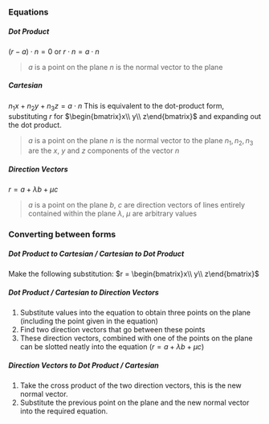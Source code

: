 ### Equations
##### Dot Product
$(r-a)\cdot n = 0$ or $r\cdot n = a\cdot n$
> $a$ is a point on the plane
> $n$ is the normal vector to the plane
##### Cartesian
$n_1x + n_2y + n_3z = a\cdot n$
This is equivalent to the dot-product form, substituting $r$ for $\begin{bmatrix}x\\ y\\ z\end{bmatrix}$ and expanding out the dot product.
>$a$ is a point on the plane
>$n$ is the normal vector to the plane
>$n_1, n_2, n_3$ are the $x$, $y$ and $z$ components of the vector $n$
##### Direction Vectors
$r = a + \lambda b + \mu c$
>$a$ is a point on the plane
>$b$, $c$ are direction vectors of lines entirely contained within the plane
>$\lambda$, $\mu$ are arbitrary values
### Converting between forms
##### Dot Product to Cartesian / Cartesian to Dot Product
Make the following substitution: $r = \begin{bmatrix}x\\ y\\ z\end{bmatrix}$
##### Dot Product / Cartesian to Direction Vectors
1. Substitute values into the equation to obtain three points on the plane (including the point given in the equation)
2. Find two direction vectors that go between these points
3. These direction vectors, combined with one of the points on the plane can be slotted neatly into the equation ($r = a + \lambda b + \mu c$)
##### Direction Vectors to Dot Product / Cartesian
1. Take the cross product of the two direction vectors, this is the new normal vector.
2. Substitute the previous point on the plane and the new normal vector into the required equation.